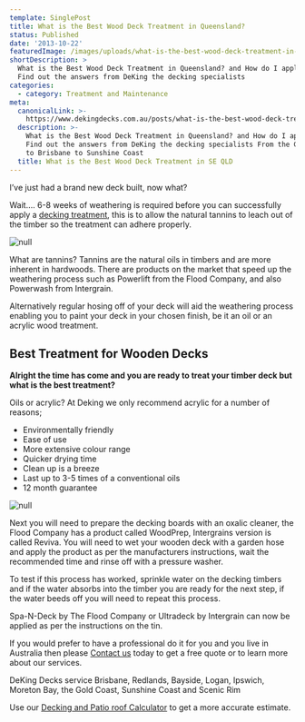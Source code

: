 ```yaml
---
template: SinglePost
title: What is the Best Wood Deck Treatment in Queensland?
status: Published
date: '2013-10-22'
featuredImage: /images/uploads/what-is-the-best-wood-deck-treatment-in-brisbane.jpg
shortDescription: >
  What is the Best Wood Deck Treatment in Queensland? and How do I apply it?
  Find out the answers from DeKing the decking specialists
categories:
  - category: Treatment and Maintenance
meta:
  canonicalLink: >-
    https://www.dekingdecks.com.au/posts/what-is-the-best-wood-deck-treatment-in-queensland/
  description: >-
    What is the Best Wood Deck Treatment in Queensland? and How do I apply it?
    Find out the answers from DeKing the decking specialists From the Gold Coast
    to Brisbane to Sunshine Coast
  title: What is the Best Wood Deck Treatment in SE QLD
---
```

I’ve just had a brand new deck built, now what?

Wait…. 6-8 weeks of weathering is required before you can successfully apply a [decking treatment](https://www.dekingdecks.com.au/services/deck-accessories/), this is to allow the natural tannins to leach out of the timber so the treatment can adhere properly.

![null](/images/uploads/10.jpg)

What are tannins? Tannins are the natural oils in timbers and are more inherent in hardwoods. There are products on the market that speed up the weathering process such as Powerlift from the Flood Company, and also Powerwash from Intergrain.

Alternatively regular hosing off of your deck will aid the weathering process enabling you to paint your deck in your chosen finish, be it an oil or an acrylic wood treatment.

## Best Treatment for Wooden Decks

**Alright the time has come and you are ready to treat your timber deck but what is the best treatment?**

Oils or acrylic? At Deking we only recommend acrylic for a number of reasons;

* Environmentally friendly
* Ease of use
* More extensive colour range
* Quicker drying time
* Clean up is a breeze
* Last up to 3-5 times of a conventional oils
* 12 month guarantee

![null](/images/uploads/intergrain_deck.jpeg)

Next you will need to prepare the decking boards with an oxalic cleaner, the Flood Company has a product called WoodPrep, Intergrains version is called Reviva. You will need to wet your wooden deck with a garden hose and apply the product as per the manufacturers instructions, wait the recommended time and rinse off with a pressure washer.

To test if this process has worked, sprinkle water on the decking timbers and if the water absorbs into the timber you are ready for the next step, if the water beeds off you will need to repeat this process.

Spa-N-Deck by The Flood Company or Ultradeck by Intergrain can now be applied as per the instructions on the tin.

If you would prefer to have a professional do it for you and you live in Australia then please [Contact us](https://www.dekingdecks.com.au/contact/) today to get a free quote or to learn more about our services.

DeKing Decks service Brisbane, Redlands, Bayside, Logan, Ipswich, Moreton Bay, the Gold Coast, Sunshine Coast and Scenic Rim

Use our [Decking and Patio roof Calculator](https://www.dekingdecks.com.au/quote-calculator/) to get a more accurate estimate.
